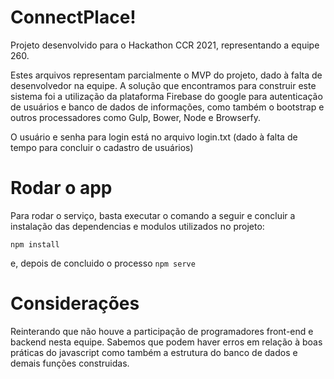 # ConnectPlace!

Projeto desenvolvido para o Hackathon CCR 2021, representando a equipe 260.

Estes arquivos representam parcialmente o MVP do projeto, dado à falta de desenvolvedor na equipe. A solução que encontramos para construir este sistema foi a utilização da plataforma Firebase do google para autenticação de usuários e banco de dados de informações, como também o bootstrap e outros processadores como Gulp, Bower, Node e Browserfy.

O usuário e senha para login está no arquivo login.txt (dado à falta de tempo para concluir o cadastro de usuários)



# Rodar o app

Para rodar o serviço, basta executar o comando a seguir e concluir a instalação das dependencias e modulos utilizados no projeto:

`npm install`

e, depois de concluido o processo
`npm serve`

# Considerações

Reinterando que não houve a participação de programadores front-end e backend nesta equipe. Sabemos que podem haver erros em relação à boas práticas do javascript como também a estrutura do banco de dados e demais funções construidas. 